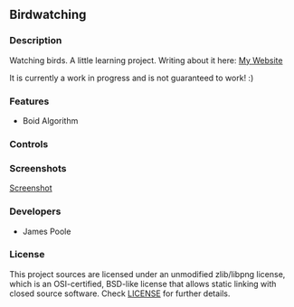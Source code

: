 ## Birdwatching

### Description

Watching birds. A little learning project.
Writing about it here: [My Website](https://james.poole.ie/notes/19032025)

It is currently a work in progress and is not guaranteed to work! :)

### Features

 - Boid Algorithm

### Controls


### Screenshots

[Screenshot](./screenshot.webp)

### Developers

 - James Poole

### License

This project sources are licensed under an unmodified zlib/libpng license, which is an OSI-certified, BSD-like license that allows static linking with closed source software. Check [LICENSE](LICENSE) for further details.
